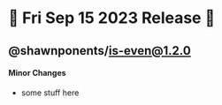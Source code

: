 # 🚀 Fri Sep 15 2023 Release 🚀 

## @shawnponents/is-even@1.2.0

#### Minor Changes

- some stuff here









